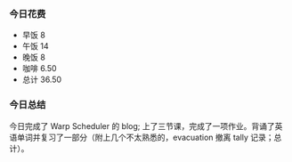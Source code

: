 ### 今日花费
- 早饭 8
- 午饭 14
- 晚饭 8
- 咖啡 6.50
- 总计 36.50

### 今日总结
今日完成了 Warp Scheduler 的 blog; 上了三节课，完成了一项作业。背诵了英语单词并复习了一部分（附上几个不太熟悉的，evacuation 撤离 tally 记录；总计）。
